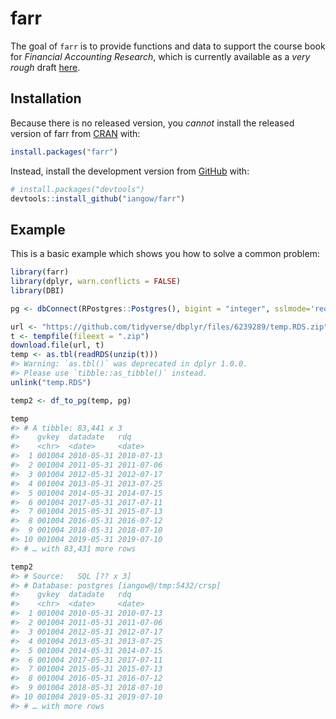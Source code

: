 
<!-- README.md is generated from README.Rmd. Please edit that file -->

# farr

<!-- badges: start -->
<!-- badges: end -->

The goal of `farr` is to provide functions and data to support the course book for *Financial Accounting Research*, which is currently available as a *very rough* draft [here](http://iangow.me/far_2021).

## Installation

Because there is no released version, you *cannot* install the released version of farr from
[CRAN](https://CRAN.R-project.org) with:

``` r
install.packages("farr")
```

Instead, install the development version from [GitHub](https://github.com/) with:

``` r
# install.packages("devtools")
devtools::install_github("iangow/farr")
```

## Example

This is a basic example which shows you how to solve a common problem:

``` r
library(farr)
library(dplyr, warn.conflicts = FALSE)
library(DBI)

pg <- dbConnect(RPostgres::Postgres(), bigint = "integer", sslmode='require')

url <- "https://github.com/tidyverse/dbplyr/files/6239289/temp.RDS.zip"
t <- tempfile(fileext = ".zip")
download.file(url, t)
temp <- as.tbl(readRDS(unzip(t)))
#> Warning: `as.tbl()` was deprecated in dplyr 1.0.0.
#> Please use `tibble::as_tibble()` instead.
unlink("temp.RDS")

temp2 <- df_to_pg(temp, pg)

temp
#> # A tibble: 83,441 x 3
#>    gvkey  datadate   rdq       
#>    <chr>  <date>     <date>    
#>  1 001004 2010-05-31 2010-07-13
#>  2 001004 2011-05-31 2011-07-06
#>  3 001004 2012-05-31 2012-07-17
#>  4 001004 2013-05-31 2013-07-25
#>  5 001004 2014-05-31 2014-07-15
#>  6 001004 2017-05-31 2017-07-11
#>  7 001004 2015-05-31 2015-07-13
#>  8 001004 2016-05-31 2016-07-12
#>  9 001004 2018-05-31 2018-07-10
#> 10 001004 2019-05-31 2019-07-10
#> # … with 83,431 more rows

temp2
#> # Source:   SQL [?? x 3]
#> # Database: postgres [iangow@/tmp:5432/crsp]
#>    gvkey  datadate   rdq       
#>    <chr>  <date>     <date>    
#>  1 001004 2010-05-31 2010-07-13
#>  2 001004 2011-05-31 2011-07-06
#>  3 001004 2012-05-31 2012-07-17
#>  4 001004 2013-05-31 2013-07-25
#>  5 001004 2014-05-31 2014-07-15
#>  6 001004 2017-05-31 2017-07-11
#>  7 001004 2015-05-31 2015-07-13
#>  8 001004 2016-05-31 2016-07-12
#>  9 001004 2018-05-31 2018-07-10
#> 10 001004 2019-05-31 2019-07-10
#> # … with more rows
```
